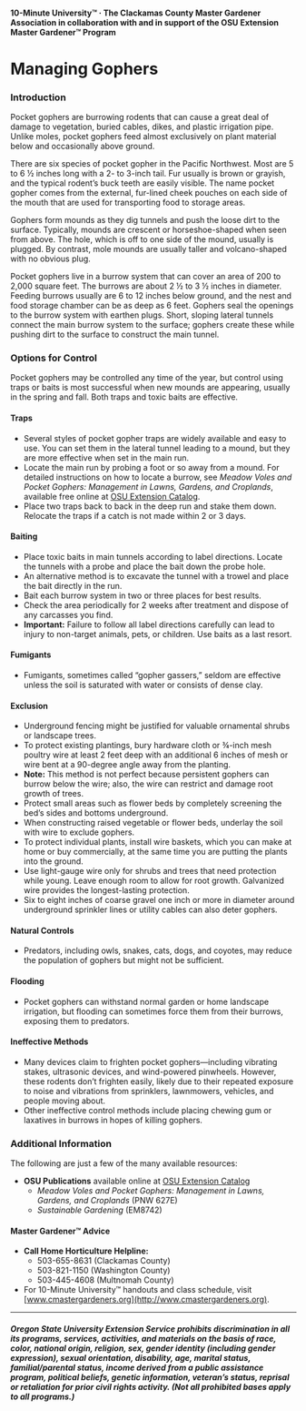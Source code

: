 #### 10-Minute University™ · The Clackamas County Master Gardener Association in collaboration with and in support of the OSU Extension Master Gardener™ Program

# Managing Gophers

### Introduction

Pocket gophers are burrowing rodents that can cause a great deal of damage to vegetation, buried cables, dikes, and plastic irrigation pipe. Unlike moles, pocket gophers feed almost exclusively on plant material below and occasionally above ground.

There are six species of pocket gopher in the Pacific Northwest. Most are 5 to 6 ½ inches long with a 2- to 3-inch tail. Fur usually is brown or grayish, and the typical rodent’s buck teeth are easily visible. The name pocket gopher comes from the external, fur-lined cheek pouches on each side of the mouth that are used for transporting food to storage areas.

Gophers form mounds as they dig tunnels and push the loose dirt to the surface. Typically, mounds are crescent or horseshoe-shaped when seen from above. The hole, which is off to one side of the mound, usually is plugged. By contrast, mole mounds are usually taller and volcano-shaped with no obvious plug.

Pocket gophers live in a burrow system that can cover an area of 200 to 2,000 square feet. The burrows are about 2 ½ to 3 ½ inches in diameter. Feeding burrows usually are 6 to 12 inches below ground, and the nest and food storage chamber can be as deep as 6 feet. Gophers seal the openings to the burrow system with earthen plugs. Short, sloping lateral tunnels connect the main burrow system to the surface; gophers create these while pushing dirt to the surface to construct the main tunnel.

### Options for Control

Pocket gophers may be controlled any time of the year, but control using traps or baits is most successful when new mounds are appearing, usually in the spring and fall. Both traps and toxic baits are effective.

#### Traps

- Several styles of pocket gopher traps are widely available and easy to use. You can set them in the lateral tunnel leading to a mound, but they are more effective when set in the main run.
- Locate the main run by probing a foot or so away from a mound. For detailed instructions on how to locate a burrow, see *Meadow Voles and Pocket Gophers: Management in Lawns, Gardens, and Croplands*, available free online at [OSU Extension Catalog](http://extension.oregonstate.edu/catalog).
- Place two traps back to back in the deep run and stake them down. Relocate the traps if a catch is not made within 2 or 3 days.

#### Baiting

- Place toxic baits in main tunnels according to label directions. Locate the tunnels with a probe and place the bait down the probe hole.
- An alternative method is to excavate the tunnel with a trowel and place the bait directly in the run.
- Bait each burrow system in two or three places for best results.
- Check the area periodically for 2 weeks after treatment and dispose of any carcasses you find.
- **Important:** Failure to follow all label directions carefully can lead to injury to non-target animals, pets, or children. Use baits as a last resort.

#### Fumigants

- Fumigants, sometimes called “gopher gassers,” seldom are effective unless the soil is saturated with water or consists of dense clay.

#### Exclusion

- Underground fencing might be justified for valuable ornamental shrubs or landscape trees.
- To protect existing plantings, bury hardware cloth or ¾-inch mesh poultry wire at least 2 feet deep with an additional 6 inches of mesh or wire bent at a 90-degree angle away from the planting.
- **Note:** This method is not perfect because persistent gophers can burrow below the wire; also, the wire can restrict and damage root growth of trees.
- Protect small areas such as flower beds by completely screening the bed’s sides and bottoms underground.
- When constructing raised vegetable or flower beds, underlay the soil with wire to exclude gophers.
- To protect individual plants, install wire baskets, which you can make at home or buy commercially, at the same time you are putting the plants into the ground.
- Use light-gauge wire only for shrubs and trees that need protection while young. Leave enough room to allow for root growth. Galvanized wire provides the longest-lasting protection.
- Six to eight inches of coarse gravel one inch or more in diameter around underground sprinkler lines or utility cables can also deter gophers.

#### Natural Controls

- Predators, including owls, snakes, cats, dogs, and coyotes, may reduce the population of gophers but might not be sufficient.

#### Flooding

- Pocket gophers can withstand normal garden or home landscape irrigation, but flooding can sometimes force them from their burrows, exposing them to predators.

#### Ineffective Methods

- Many devices claim to frighten pocket gophers—including vibrating stakes, ultrasonic devices, and wind-powered pinwheels. However, these rodents don’t frighten easily, likely due to their repeated exposure to noise and vibrations from sprinklers, lawnmowers, vehicles, and people moving about.
- Other ineffective control methods include placing chewing gum or laxatives in burrows in hopes of killing gophers.

### Additional Information

The following are just a few of the many available resources:

- **OSU Publications** available online at [OSU Extension Catalog](https://catalog.extension.oregonstate.edu/)
  - *Meadow Voles and Pocket Gophers: Management in Lawns, Gardens, and Croplands* (PNW 627E)
  - *Sustainable Gardening* (EM8742)

#### Master Gardener™ Advice

- **Call Home Horticulture Helpline:**
  - 503-655-8631 (Clackamas County)
  - 503-821-1150 (Washington County)
  - 503-445-4608 (Multnomah County)
- For 10-Minute University™ handouts and class schedule, visit [www.cmastergardeners.org](http://www.cmastergardeners.org).

---

##### Oregon State University Extension Service prohibits discrimination in all its programs, services, activities, and materials on the basis of race, color, national origin, religion, sex, gender identity (including gender expression), sexual orientation, disability, age, marital status, familial/parental status, income derived from a public assistance program, political beliefs, genetic information, veteran’s status, reprisal or retaliation for prior civil rights activity. (Not all prohibited bases apply to all programs.)
